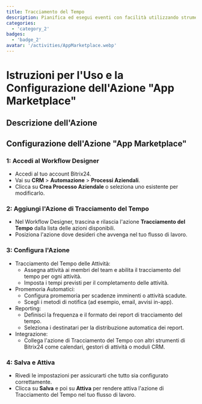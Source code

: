 ```yaml
---
title: Tracciamento del Tempo
description: Pianifica ed esegui eventi con facilità utilizzando strumenti dedicati.
categories: 
  - 'category_2'
badges: 
  - 'badge_2'
avatar: '/activities/AppMarketplace.webp'
---
```

# Istruzioni per l'Uso e la Configurazione dell'Azione "App Marketplace"

## Descrizione dell'Azione

## **Configurazione dell'Azione "App Marketplace"**

### 1: Accedi al Workflow Designer
- Accedi al tuo account Bitrix24.
- Vai su **CRM** > **Automazione** > **Processi Aziendali**.
- Clicca su **Crea Processo Aziendale** o seleziona uno esistente per modificarlo.

### 2: Aggiungi l'Azione di Tracciamento del Tempo
- Nel Workflow Designer, trascina e rilascia l'azione **Tracciamento del Tempo** dalla lista delle azioni disponibili.
- Posiziona l'azione dove desideri che avvenga nel tuo flusso di lavoro.

### 3: Configura l'Azione
- Tracciamento del Tempo delle Attività:
  - Assegna attività ai membri del team e abilita il tracciamento del tempo per ogni attività.
  - Imposta i tempi previsti per il completamento delle attività.
- Promemoria Automatici:
  - Configura promemoria per scadenze imminenti o attività scadute.
  - Scegli i metodi di notifica (ad esempio, email, avvisi in-app).
- Reporting:
  - Definisci la frequenza e il formato dei report di tracciamento del tempo.
  - Seleziona i destinatari per la distribuzione automatica dei report.
- Integrazione:
  - Collega l'azione di Tracciamento del Tempo con altri strumenti di Bitrix24 come calendari, gestori di attività o moduli CRM.

### 4: Salva e Attiva
- Rivedi le impostazioni per assicurarti che tutto sia configurato correttamente.
- Clicca su **Salva** e poi su **Attiva** per rendere attiva l'azione di Tracciamento del Tempo nel tuo flusso di lavoro.